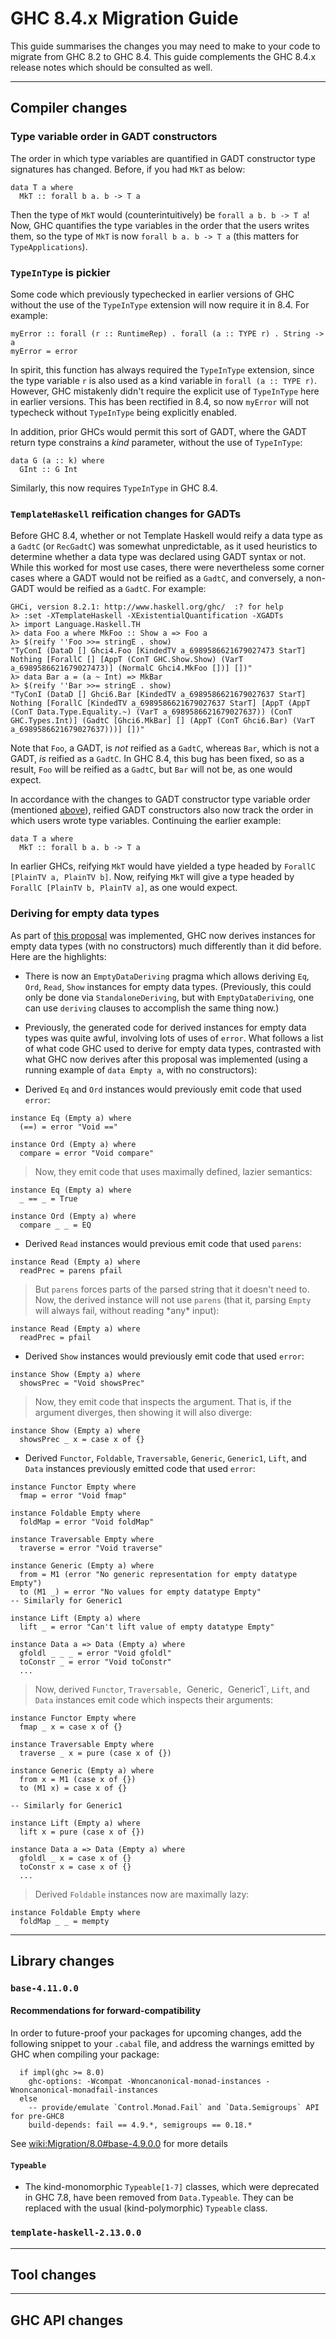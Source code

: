 


# GHC 8.4.x Migration Guide



This guide summarises the changes you may need to make to your code to migrate from GHC 8.2 to GHC 8.4. This guide complements the GHC 8.4.x release notes which should be consulted as well.


---


## Compiler changes


### Type variable order in GADT constructors



The order in which type variables are quantified in GADT constructor type signatures has changed. Before, if you had `MkT` as below:


```
data T a where
  MkT :: forall b a. b -> T a
```


Then the type of `MkT` would (counterintuitively) be `forall a b. b -> T a`! Now, GHC quantifies the type variables in the order that the users writes them, so the type of `MkT` is now `forall b a. b -> T a` (this matters for `TypeApplications`).


### `TypeInType` is pickier



Some code which previously typechecked in earlier versions of GHC without the use of the `TypeInType` extension will now require it in 8.4. For example:


```
myError :: forall (r :: RuntimeRep) . forall (a :: TYPE r) . String -> a
myError = error
```


In spirit, this function has always required the `TypeInType` extension, since the type variable `r` is also used as a kind variable in `forall (a :: TYPE r)`. However, GHC mistakenly didn't require the explicit use of `TypeInType` here in earlier versions. This has been rectified in 8.4, so now `myError` will not typecheck without `TypeInType` being explicitly enabled.



In addition, prior GHCs would permit this sort of GADT, where the GADT return type constrains a *kind* parameter, without the use of `TypeInType`:


```
data G (a :: k) where
  GInt :: G Int
```


Similarly, this now requires `TypeInType` in GHC 8.4.


### `TemplateHaskell` reification changes for GADTs



Before GHC 8.4, whether or not Template Haskell would reify a data type as a `GadtC` (or `RecGadtC`) was somewhat unpredictable, as it used heuristics to determine whether a data type was declared using GADT syntax or not. While this worked for most use cases, there were nevertheless some corner cases where a GADT would not be reified as a `GadtC`, and conversely, a non-GADT would be reified as a `GadtC`. For example:


```wiki
GHCi, version 8.2.1: http://www.haskell.org/ghc/  :? for help
λ> :set -XTemplateHaskell -XExistentialQuantification -XGADTs
λ> import Language.Haskell.TH
λ> data Foo a where MkFoo :: Show a => Foo a
λ> $(reify ''Foo >>= stringE . show)
"TyConI (DataD [] Ghci4.Foo [KindedTV a_6989586621679027473 StarT] Nothing [ForallC [] [AppT (ConT GHC.Show.Show) (VarT a_6989586621679027473)] (NormalC Ghci4.MkFoo [])] [])"
λ> data Bar a = (a ~ Int) => MkBar
λ> $(reify ''Bar >>= stringE . show)
"TyConI (DataD [] Ghci6.Bar [KindedTV a_6989586621679027637 StarT] Nothing [ForallC [KindedTV a_6989586621679027637 StarT] [AppT (AppT (ConT Data.Type.Equality.~) (VarT a_6989586621679027637)) (ConT GHC.Types.Int)] (GadtC [Ghci6.MkBar] [] (AppT (ConT Ghci6.Bar) (VarT a_6989586621679027637)))] [])"
```


Note that `Foo`, a GADT, is *not* reified as a `GadtC`, whereas `Bar`, which is not a GADT, *is* reified as a `GadtC`. In GHC 8.4, this bug has been fixed, so as a result, `Foo` will be reified as a `GadtC`, but `Bar` will not be, as one would expect.



In accordance with the changes to GADT constructor type variable order (mentioned [
above](https://ghc.haskell.org/trac/ghc/wiki/Migration/8.4#TypevariableorderinGADTconstructors)), reified GADT constructors also now track the order in which users wrote type variables. Continuing the earlier example:


```
data T a where
  MkT :: forall b a. b -> T a
```


In earlier GHCs, reifying `MkT` would have yielded a type headed by `ForallC [PlainTV a, PlainTV b]`. Now, reifying `MkT` will give a type headed by `ForallC [PlainTV b, PlainTV a]`, as one would expect.


### Deriving for empty data types



As part of [
this proposal](https://github.com/ghc-proposals/ghc-proposals/pull/63) was implemented, GHC now derives instances for empty data types (with no constructors) much differently than it did before. Here are the highlights:


- There is now an `EmptyDataDeriving` pragma which allows deriving `Eq`, `Ord`, `Read`, `Show` instances for empty data types. (Previously, this could only be done via `StandaloneDeriving`, but with `EmptyDataDeriving`, one can use `deriving` clauses to accomplish the same thing now.)

- Previously, the generated code for derived instances for empty data types was quite awful, involving lots of uses of `error`. What follows a list of what code GHC used to derive for empty data types, contrasted with what GHC now derives after this proposal was implemented (using a running example of `data Empty a`, with no constructors):

- Derived `Eq` and `Ord` instances would previously emit code that used
  `error`:

```
instance Eq (Empty a) where
  (==) = error "Void =="

instance Ord (Empty a) where
  compare = error "Void compare"
```

>
>
> Now, they emit code that uses maximally defined, lazier semantics:
>
>

```
instance Eq (Empty a) where
  _ == _ = True

instance Ord (Empty a) where
  compare _ _ = EQ
```

- Derived `Read` instances would previous emit code that used
  `parens`:

```
instance Read (Empty a) where
  readPrec = parens pfail
```

>
>
> But `parens` forces parts of the parsed string that it doesn't need to.
> Now, the derived instance will not use `parens` (that it, parsing
> `Empty` will always fail, without reading \*any\* input):
>
>

```
instance Read (Empty a) where
  readPrec = pfail
```

- Derived `Show` instances would previously emit code that used
  `error`:

```
instance Show (Empty a) where
  showsPrec = "Void showsPrec"
```

>
>
> Now, they emit code that inspects the argument. That is, if the argument
> diverges, then showing it will also diverge:
>
>

```
instance Show (Empty a) where
  showsPrec _ x = case x of {}
```

- Derived `Functor`, `Foldable`, `Traversable`, `Generic`,
  `Generic1`, `Lift`, and `Data` instances previously emitted code that
  used `error`:

```
instance Functor Empty where
  fmap = error "Void fmap"

instance Foldable Empty where
  foldMap = error "Void foldMap"

instance Traversable Empty where
  traverse = error "Void traverse"

instance Generic (Empty a) where
  from = M1 (error "No generic representation for empty datatype Empty")
  to (M1 _) = error "No values for empty datatype Empty"
-- Similarly for Generic1

instance Lift (Empty a) where
  lift _ = error "Can't lift value of empty datatype Empty"

instance Data a => Data (Empty a) where
  gfoldl _ _ _ = error "Void gfoldl"
  toConstr _ = error "Void toConstr"
  ...
```

>
>
> Now, derived `Functor`, `Traversable, `Generic`, `Generic1\`,
> `Lift`, and `Data` instances emit code which inspects their
> arguments:
>
>

```
instance Functor Empty where
  fmap _ x = case x of {}

instance Traversable Empty where
  traverse _ x = pure (case x of {})

instance Generic (Empty a) where
  from x = M1 (case x of {})
  to (M1 x) = case x of {}

-- Similarly for Generic1

instance Lift (Empty a) where
  lift x = pure (case x of {})

instance Data a => Data (Empty a) where
  gfoldl _ x = case x of {}
  toConstr x = case x of {}
  ...
```

>
>
> Derived `Foldable` instances now are maximally lazy:
>
>

```
instance Foldable Empty where
  foldMap _ _ = mempty
```

---


## Library changes


### `base-4.11.0.0`


#### Recommendations for forward-compatibility



In order to future-proof your packages for upcoming changes, add the following snippet to your `.cabal` file, and address the warnings emitted by GHC when compiling your package:


```wiki
  if impl(ghc >= 8.0)
    ghc-options: -Wcompat -Wnoncanonical-monad-instances -Wnoncanonical-monadfail-instances
  else
    -- provide/emulate `Control.Monad.Fail` and `Data.Semigroups` API for pre-GHC8
    build-depends: fail == 4.9.*, semigroups == 0.18.*
```


See [wiki:Migration/8.0\#base-4.9.0.0](migration/8.0#) for more details


#### `Typeable`


- The kind-monomorphic `Typeable[1-7]` classes, which were deprecated in GHC 7.8, have been removed from `Data.Typeable`. They can be replaced with the usual (kind-polymorphic) `Typeable` class.

### `template-haskell-2.13.0.0`


---


## Tool changes


---


## GHC API changes


